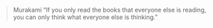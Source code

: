 >Murakami
>“If you only read the books that everyone else is reading, you can only think what everyone else is thinking.” 